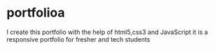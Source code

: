 # portfolioa
I create this portfolio with the help of html5,css3 and JavaScript it is a responsive portfolio for fresher and tech students
